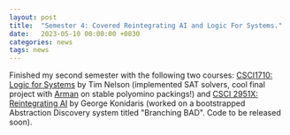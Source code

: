 ```yaml
---
layout: post
title:  "Semester 4: Covered Reintegrating AI and Logic For Systems."
date:   2023-05-10 00:00:00 +0830
categories: news
tags: news
---
```


Finished my second semester with the following two courses: [CSCI1710: Logic for Systems](https://csci1710.github.io/2023/) by Tim Nelson (implemented SAT solvers, cool final project with [Arman](https://armanmaesumi.github.io/) on stable polyomino packings!) and [CSCI 2951X: Reintegrating AI](https://cs.brown.edu/courses/cs2951x/) by George Konidaris (worked on a bootstrapped Abstraction Discovery system titled "Branching BAD". Code to be released soon).
